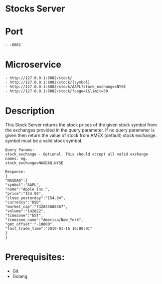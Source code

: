 # Stocks Server
# Port 
    - :8082
# Microservice 
    - http://127.0.0.1:8082/stock/
    - http://127.0.0.1:8082/stock/{symbol}
    - http://127.0.0.1:8082/stock/AAPL?stock_exchange=NYSE
    - http://127.0.0.1:8082/stock/?page=1&limit=50

# Description
   This Stock Server returns the stock prices of the given stock symbol from the exchanges provided in the query
   parameter. If no query parameter is given then return the value of stock from AMEX (default) stock
   exchange. symbol must be a valid stock symbol.
    
    Query Params:
    stock_exchange - Optional. This should accept all valid exchange names. eg.
    stock_exchange=NASDAQ,NYSE
    
    Response:
    {
    "NASDAQ":{
    "symbol":"AAPL",
    "name":"Apple Inc.",
    "price":"154.94",
    "close_yesterday":"154.94",
    "currency":"USD",
    "market_cap":"732835688367",
    "volume":"142022",
    "timezone":"EST",
    "timezone_name":"America/New_York",
    "gmt_offset":"-18000",
    "last_trade_time":"2019-01-16 16:00:01"
    }
    }    

# Prerequisites:

   - Git
   - Golang 
